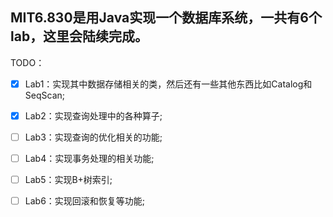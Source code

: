 MIT6.830是用Java实现一个数据库系统，一共有6个lab，这里会陆续完成。
---
TODO：

- [x] Lab1：实现其中数据存储相关的类，然后还有一些其他东西比如Catalog和SeqScan;
- [x] Lab2：实现查询处理中的各种算子;
- [ ] Lab3：实现查询的优化相关的功能;
- [ ] Lab4：实现事务处理的相关功能;
- [ ] Lab5：实现B+树索引;
- [ ] Lab6：实现回滚和恢复等功能;

